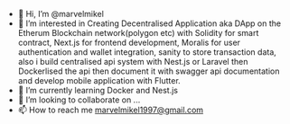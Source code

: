 - 👋 Hi, I’m @marvelmikel
- 👀 I’m interested in Creating Decentralised Application aka DApp on the Etherum Blockchain network(polygon etc) with Solidity for smart contract, Next.js for frontend development, Moralis for user authentication and wallet integration, sanity to store transaction data, also i build centralised api system with Nest.js or Laravel then Dockerlised the api then document it with swagger api documentation and develop mobile application with Flutter.
- 🌱 I’m currently learning Docker and Nest.js
- 💞️ I’m looking to collaborate on ...
- 📫 How to reach me marvelmikel1997@gmail.com

<!---
marvelmikel/marvelmikel is a ✨ special ✨ repository because its `README.md` (this file) appears on your GitHub profile.
You can click the Preview link to take a look at your changes.
--->
